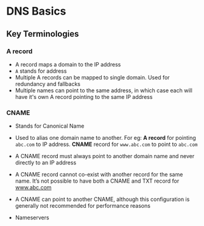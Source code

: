 # DNS Basics

## Key Terminologies
### A record
- A record maps a domain to the IP address
- `A` stands for address
- Multiple A records can be mapped to single domain. Used for redundancy and fallbacks
- Multiple names can point to the same address, in which case each will have it's own A record pointing to the same IP address

### CNAME
- Stands for Canonical Name
- Used to alias one domain name to another. For eg: **A record** for pointing `abc.com` to IP address. **CNAME** record for `www.abc.com` to point to `abc.com`
- A CNAME record must always point to another domain name and never directly to an IP address
- A CNAME record cannot co-exist with another record for the same name. It’s not possible to have both a CNAME and TXT record for www.abc.com
- A CNAME can point to another CNAME, although this configuration is generally not recommended for performance reasons

- Nameservers